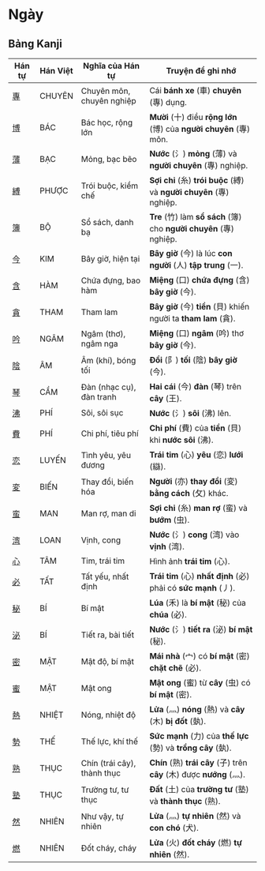 # Ngày

## Bảng Kanji

| Hán tự | Hán Việt | Nghĩa của Hán tự | Truyện để ghi nhớ |
|---|---|---|---|
| [專](https://mazii.net/vi-VN/search/kanji/javi/%E5%B0%88) | CHUYÊN | Chuyên môn, chuyên nghiệp | Cái **bánh xe** (車) **chuyên** (專) dụng. |
| [博](https://mazii.net/vi-VN/search/kanji/javi/%E5%8D%9A) | BÁC | Bác học, rộng lớn | **Mười** (十) điều **rộng lớn** (博) của **người chuyên** (專) môn. |
| [薄](https://mazii.net/vi-VN/search/kanji/javi/%E8%96%84) | BẠC | Mỏng, bạc bẽo | **Nước** (氵) **mỏng** (薄) và **người chuyên** (專) nghiệp. |
| [縛](https://mazii.net/vi-VN/search/kanji/javi/%E7%B8%9B) | PHƯỢC | Trói buộc, kiềm chế | **Sợi chỉ** (糸) **trói buộc** (縛) và **người chuyên** (專) nghiệp. |
| [簿](https://mazii.net/vi-VN/search/kanji/javi/%E7%B0%BF) | BỘ | Sổ sách, danh bạ | **Tre** (竹) làm **sổ sách** (簿) cho **người chuyên** (專) nghiệp. |
| [今](https://mazii.net/vi-VN/search/kanji/javi/%E4%BB%8A) | KIM | Bây giờ, hiện tại | **Bây giờ** (今) là lúc **con người** (人) **tập trung** (一). |
| [含](https://mazii.net/vi-VN/search/kanji/javi/%E5%90%AB) | HÀM | Chứa đựng, bao hàm | **Miệng** (口) **chứa đựng** (含) **bây giờ** (今). |
| [貪](https://mazii.net/vi-VN/search/kanji/javi/%E8%B2%AA) | THAM | Tham lam | **Bây giờ** (今) **tiền** (貝) khiến người ta **tham lam** (貪). |
| [吟](https://mazii.net/vi-VN/search/kanji/javi/%E5%90%9F) | NGÂM | Ngâm (thơ), ngâm nga | **Miệng** (口) **ngâm** (吟) thơ **bây giờ** (今). |
| [陰](https://mazii.net/vi-VN/search/kanji/javi/%E9%99%B0) | ÂM | Âm (khí), bóng tối | **Đồi** (阝) **tối** (陰) **bây giờ** (今). |
| [琴](https://mazii.net/vi-VN/search/kanji/javi/%E7%90%B4) | CẦM | Đàn (nhạc cụ), đàn tranh | **Hai cái** (今) **đàn** (琴) trên **cây** (王). |
| [沸](https://mazii.net/vi-VN/search/kanji/javi/%E6%B2%B8) | PHÍ | Sôi, sôi sục | **Nước** (氵) **sôi** (沸) lên. |
| [費](https://mazii.net/vi-VN/search/kanji/javi/%E8%B2%BB) | PHÍ | Chi phí, tiêu phí | **Chi phí** (費) của **tiền** (貝) khi **nước sôi** (沸). |
| [恋](https://mazii.net/vi-VN/search/kanji/javi/%E6%81%8B) | LUYẾN | Tình yêu, yêu đương | **Trái tim** (心) **yêu** (恋) **lưới** (䜌). |
| [変](https://mazii.net/vi-VN/search/kanji/javi/%E5%A4%89) | BIẾN | Thay đổi, biến hóa | **Người** (亦) **thay đổi** (変) **bằng cách** (攵) khác. |
| [蛮](https://mazii.net/vi-VN/search/kanji/javi/%E8%9B%AE) | MAN | Man rợ, man di | **Sợi chỉ** (糸) **man rợ** (蛮) và **bướm** (虫). |
| [湾](https://mazii.net/vi-VN/search/kanji/javi/%E6%B9%BE) | LOAN | Vịnh, cong | **Nước** (氵) **cong** (湾) vào **vịnh** (湾). |
| [心](https://mazii.net/vi-VN/search/kanji/javi/%E5%BF%83) | TÂM | Tim, trái tim | Hình ảnh **trái tim** (心). |
| [必](https://mazii.net/vi-VN/search/kanji/javi/%E5%BF%85) | TẤT | Tất yếu, nhất định | **Trái tim** (心) **nhất định** (必) phải có **sức mạnh** (丿). |
| [秘](https://mazii.net/vi-VN/search/kanji/javi/%E7%A7%98) | BÍ | Bí mật | **Lúa** (禾) là **bí mật** (秘) của **chúa** (必). |
| [泌](https://mazii.net/vi-VN/search/kanji/javi/%E6%B3%8C) | BÍ | Tiết ra, bài tiết | **Nước** (氵) **tiết ra** (泌) **bí mật** (秘). |
| [密](https://mazii.net/vi-VN/search/kanji/javi/%E5%AF%86) | MẬT | Mật độ, bí mật | **Mái nhà** (宀) có **bí mật** (密) **chặt chẽ** (必). |
| [蜜](https://mazii.net/vi-VN/search/kanji/javi/%E8%9C%9C) | MẬT | Mật ong | **Mật ong** (蜜) từ **cây** (虫) có **bí mật** (密). |
| [熱](https://mazii.net/vi-VN/search/kanji/javi/%E7%86%B1) | NHIỆT | Nóng, nhiệt độ | **Lửa** (灬) **nóng** (熱) và **cây** (木) **bị đốt** (埶). |
| [勢](https://mazii.net/vi-VN/search/kanji/javi/%E5%8B%A2) | THẾ | Thế lực, khí thế | **Sức mạnh** (力) của **thế lực** (勢) và **trồng cây** (埶). |
| [熟](https://mazii.net/vi-VN/search/kanji/javi/%E7%86%9F) | THỤC | Chín (trái cây), thành thục | **Chín** (熟) **trái cây** (子) trên **cây** (木) được **nướng** (灬). |
| [塾](https://mazii.net/vi-VN/search/kanji/javi/%E5%A1%BE) | THỤC | Trường tư, tư thục | **Đất** (土) của **trường tư** (塾) và **thành thục** (熟). |
| [然](https://mazii.net/vi-VN/search/kanji/javi/%E7%84%B6) | NHIÊN | Như vậy, tự nhiên | **Lửa** (灬) **tự nhiên** (然) và **con chó** (犬). |
| [燃](https://mazii.net/vi-VN/search/kanji/javi/%E7%87%83) | NHIÊN | Đốt cháy, cháy | **Lửa** (火) **đốt cháy** (燃) **tự nhiên** (然). |

